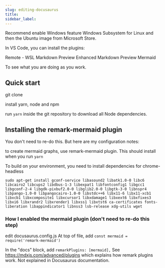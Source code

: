 ```yaml
---
slug: editing-docusaurus
title: 
sidebar_label: 
---
```



Recommend enable Windows feature Windows Subsystem for Linux and then the Ubuntu image from Microsoft Store.

In VS Code, you can install the plugins:

Remote - WSL
Markdown Preview Enhanced
Markdown Preview Mermaid

To see what you are doing as you work.

## Quick start

git clone

install yarn, node and npm

run `yarn` inside the git repository to download all Node dependencies.


## Installing the remark-mermaid plugin

You don't need to re-do this. But here are my configuration notes:

to create mermaid graphs, use remark-mermaid plugin. This should install when you run `yarn`

To build on your environment, you need to install dependencies for chrome-headless

```
sudo apt-get install gconf-service libasound2 libatk1.0-0 libc6 libcairo2 libcups2 libdbus-1-3 libexpat1 libfontconfig1 libgcc1 libgconf-2-4 libgdk-pixbuf2.0-0 libglib2.0-0 libgtk-3-0 libnspr4 libpango-1.0-0 libpangocairo-1.0-0 libstdc++6 libx11-6 libx11-xcb1 libxcb1 libxcomposite1 libxcursor1 libxdamage1 libxext6 libxfixes3 libxi6 libxrandr2 libxrender1 libxss1 libxtst6 ca-certificates fonts-liberation libappindicator1 libnss3 lsb-release xdg-utils wget
```

### How I enabled the mermaid plugin (don't need to re-do this step)

edit docusaurus.config.js
At top of file, add 
`const mermaid = require('remark-mermaid')`

In the "docs" block, add `remarkPlugins: [mermaid],`
See https://mdxjs.com/advanced/plugins which explains how remark plugins work. Not explained in Docusaurus documentation.